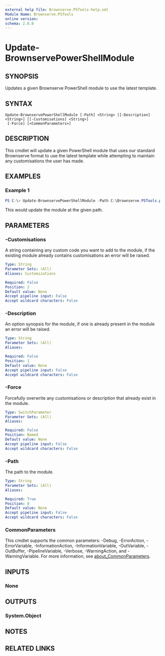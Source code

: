 ```yaml
---
external help file: Brownserve.PSTools-help.xml
Module Name: Brownserve.PSTools
online version:
schema: 2.0.0
---
```


# Update-BrownservePowerShellModule

## SYNOPSIS
Updates a given Brownserve PowerShell module to use the latest template.

## SYNTAX

```
Update-BrownservePowerShellModule [-Path] <String> [[-Description] <String>] [[-Customisations] <String>]
 [-Force] [<CommonParameters>]
```

## DESCRIPTION
This cmdlet will update a given PowerShell module that uses our standard Brownserve format to use the latest template while attempting to maintain any customisations the user has made.

## EXAMPLES

### Example 1
```powershell
PS C:\> Update-BrownservePowerShellModule -Path C:\Brownserve.PSTools.psm1
```

This would update the module at the given path.

## PARAMETERS

### -Customisations
A string containing any custom code you want to add to the module, if the existing module already contains customisations an error will be raised.

```yaml
Type: String
Parameter Sets: (All)
Aliases: Customizations

Required: False
Position: 2
Default value: None
Accept pipeline input: False
Accept wildcard characters: False
```

### -Description
An option synopsis for the module, if one is already present in the module an error will be raised.

```yaml
Type: String
Parameter Sets: (All)
Aliases:

Required: False
Position: 1
Default value: None
Accept pipeline input: False
Accept wildcard characters: False
```

### -Force
Forcefully overwrite any customisations or description that already exist in the module.

```yaml
Type: SwitchParameter
Parameter Sets: (All)
Aliases:

Required: False
Position: Named
Default value: None
Accept pipeline input: False
Accept wildcard characters: False
```

### -Path
The path to the module.

```yaml
Type: String
Parameter Sets: (All)
Aliases:

Required: True
Position: 0
Default value: None
Accept pipeline input: False
Accept wildcard characters: False
```

### CommonParameters
This cmdlet supports the common parameters: -Debug, -ErrorAction, -ErrorVariable, -InformationAction, -InformationVariable, -OutVariable, -OutBuffer, -PipelineVariable, -Verbose, -WarningAction, and -WarningVariable. For more information, see [about_CommonParameters](http://go.microsoft.com/fwlink/?LinkID=113216).

## INPUTS

### None
## OUTPUTS

### System.Object
## NOTES

## RELATED LINKS
